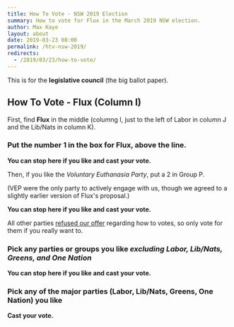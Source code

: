 ```yaml
---
title: How To Vote - NSW 2019 Election
summary: How to vote for Flux in the March 2019 NSW election.
author: Max Kaye
layout: about
date: 2019-03-23 08:00
permalink: /htv-nsw-2019/
redirects:
  - /2019/03/23/how-to-vote/
---
```


This is for the **legislative council** (the big ballot paper).

## How To Vote - Flux (Column I)

First, find **Flux** in the middle (columng I, just to the left of Labor in column J and the Lib/Nats in column K).

### Put the number **1** in the box for Flux, above the line.

**You can stop here if you like and cast your vote.**

Then, if you like the *Voluntary Euthanasia Party*, put a 2 in Group P.

(VEP were the only party to actively engage with us, though we agreed to a slightly earlier version of Flux's proposal.)

**You can stop here if you like and cast your vote.**

All other parties [refused our offer](https://voteflux.org/flux-htvs-nsw-federal-2019/) regarding how to votes, 
so only vote for them if you really want to.

### Pick any parties or groups you like _excluding Labor, Lib/Nats, Greens, and One Nation_

**You can stop here if you like and cast your vote.**

### Pick any of the major parties (Labor, Lib/Nats, Greens, One Nation) you like

**Cast your vote.**
